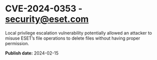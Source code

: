 # CVE-2024-0353 - security@eset.com

Local privilege escalation vulnerability potentially allowed an attacker to misuse ESET’s file operations to delete files without having proper permission.

**Publish date:** 2024-02-15
